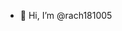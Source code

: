 - 👋 Hi, I’m @rach181005
<!---
rach181005/rach181005 is a ✨ special ✨ repository because its `README.md` (this file) appears on your GitHub profile.
You can click the Preview link to take a look at your changes.
--->
